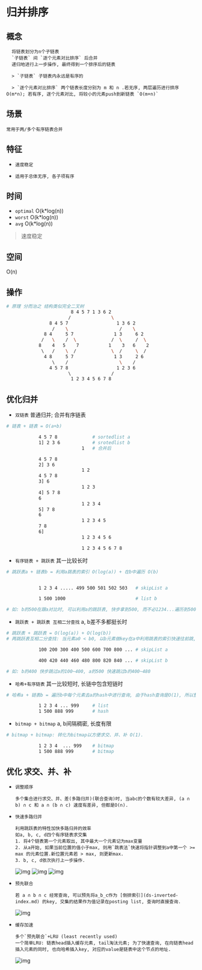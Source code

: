 # 归并排序

## 概念

      将链表划分为n个子链表
      `子链表` 间 `逐个元素对比排序` 后合并
      递归地进行上一步操作, 最终得到一个排序后的链表

      > `子链表` 子链表内永远是有序的  

      > `逐个元素对比排序` 两个链表长度分别为 m 和 n .若无序, 两层遍历进行排序O(m*n); 若有序, 逐个元素对比, 将较小的元素push到新链表 `O(m+n)`  


## 场景

    常用于两/多个有序链表合并

## 特征

- `速度稳定`

- `适用于总体无序, 各子项有序`

## 时间

- `optimal` O(k*log(n))
- `worst` O(k*log(n))
- `avg` O(k*log(n))

> 速度稳定

## 空间

O(n)

## 操作

```bash
# 原理 分而治之 结构类似完全二叉树
                        8 4 5 7 1 3 6 2
                       /               \
                8 4 5 7                  1 3 6 2
                 /    \                   /    \
              8 4     5 7               1 3     6 2
             /   \    /  \             /  \     /  \
            8    4   5    7           1    3   6    2
             \   /    \  /             \  /     \  /
              4 8     5 7               1 3     2 6
                 \    /                   \    /
                4 5 7 8                  1 2 3 6
                       \               /
                        1 2 3 4 5 6 7 8
```

## 优化归并

- `双链表` 普通归并; 合并有序链表

```bash
# 链表 + 链表 = O(a+b)

            4 5 7 8             # sortedlist a
            1] 2 3 6            # srotedlist b
                            1   # 合并后

            4 5 7 8
            2] 3 6
                            1 2
            4 5 7 8
            3] 6
                            1 2 3
            4] 5 7 8
            6
                            1 2 3 4
            5] 7 8
            6
                            1 2 3 4 5
            7 8
            6]
                            1 2 3 4 5 6

                            1 2 3 4 5 6 7 8

```


- `有序链表 + 跳跃表` 其一比较长时

```bash
# 跳跃表a + 链表b = 利用a跳表的索引 O(log(a)) + 在b中遍历 O(b)


            1 2 3 4 ..... 499 500 501 502 503   # skipList a

            1 500 1000                          # list b

# 如: b的500在跟a对比时, 可以利用a的跳跃表, 快步拿到500, 而不必1234...遍历到500
```

- `跳跃表 + 跳跃表 互相二分查找` a, b差不多都挺长时

```bash
# 跳跃表 + 跳跃表 = O(log(a)) + O(log(b))
# 两跳跃表互相二分查找: 当元素a0 < b0, 以b元素做key在a中利用跳表的索引快速往前跳, 反之亦然. O(log(min(a, b)))

            100 200 300 400 500 600 700 800 ... # skipList a

            400 420 440 460 480 800 820 840 ... # skipList b

# 如: b的400 快步跳过a的100~400, a的500 快速跳过b的400~480
```

- `哈希+有序链表` 其一比较短时, 长链中包含短链时

```bash
# 哈希a + 链表b = 遍历b中每个元素去a的hash中进行查询, 由于hash查询是O(1), 所以整体是O(b)

            1 2 3 4 ... 999     # list
            1 500 888 999       # hash
```


- `bitmap + bitmap` a, b间隔稠密, 长度有限

```bash
# bitmap + bitmap: 转化为bitmap以方便求交、并、补 O(1).

            1 2 3 4  ... 999    # bitmap
            1 500 888 999       # bitmap
```


## 优化 求交、并、补

- `调整顺序`

      多个集合进行求交、并、差(多路归并)(联合查询)时, 当abc的个数有较大差异, (a ∩ b) ∩ c 和 a ∩ (b ∩ c) 速度有差异, 但都是O(n).

- `快速多路归并`

      利用跳跃表的特性加快多路归并的效率
      如a, b, c, d四个有序链表求交集
      1. 将4个链表第一个元素取出, 其中最大一个元素记为max变量
      2. 从a开始, 如果当前位置的值小于max, 则用`跳表法`快速将指针调整到a中第一个 >= max 的元素位置.新位置元素若 > max, 则更新max.
      3. b, c, d依次执行上一步操作.

    ![img](res/merge-sort-col1.png)
    ![img](res/merge-sort-col2.png)
    ![img](res/merge-sort-col3.png)

- `预先联合`

      若 a ∩ b ∩ c 经常查询, 可以预先将a_b_c作为 [倒排索引](ds-inverted-index.md) 的key, 交集的结果作为值记录在posting list, 查询时直接查询.

    ![img](res/merge-sort-op3.png)

- `缓存加速`

      多个`预先联合`+LRU (least recently used)
      一个简单LRU: 链表head插入缓存元素, tail淘汰元素; 为了快速查询, 在向链表head插入元素的同时, 也向哈希插入key, 对应的value是链表中这个节点的地址.

    ![img](res/merge-sort-op4.png)
